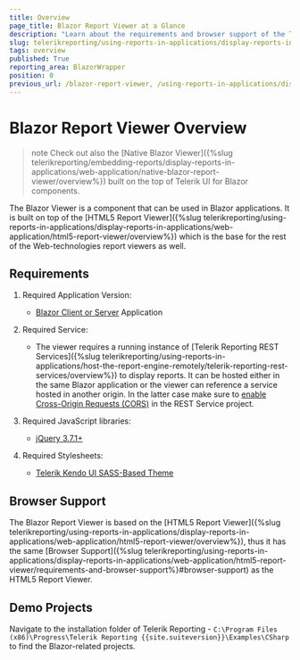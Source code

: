 ```yaml
---
title: Overview
page_title: Blazor Report Viewer at a Glance
description: "Learn about the requirements and browser support of the Telerik Reporting Blazor HTML5 Wrapper Report Viewer."
slug: telerikreporting/using-reports-in-applications/display-reports-in-applications/web-application/blazor-report-viewer/overview
tags: overview
published: True
reporting_area: BlazorWrapper
position: 0
previous_url: /blazor-report-viewer, /using-reports-in-applications/display-reports-in-applications/web-application/blazor-report-viewer/overview, /embedding-reports/display-reports-in-applications/web-application/blazor-report-viewer/
---
```


# Blazor Report Viewer Overview

>note Check out also the [Native Blazor Viewer]({%slug telerikreporting/embedding-reports/display-reports-in-applications/web-application/native-blazor-report-viewer/overview%}) built on the top of Telerik UI for Blazor components.

The Blazor Viewer is a component that can be used in Blazor applications. It is built on top of the [HTML5 Report Viewer]({%slug telerikreporting/using-reports-in-applications/display-reports-in-applications/web-application/html5-report-viewer/overview%}) which is the base for the rest of the Web-technologies report viewers as well.

## Requirements

1. Required Application Version:

	+ [Blazor Client or Server](https://dotnet.microsoft.com/en-us/apps/aspnet/web-apps/blazor) Application

1. Required Service:

	+ The viewer requires a running instance of [Telerik Reporting REST Services]({%slug telerikreporting/using-reports-in-applications/host-the-report-engine-remotely/telerik-reporting-rest-services/overview%}) to display reports. It can be hosted either in the same Blazor application or the viewer can reference a service hosted in another origin. In the latter case make sure to [enable Cross-Origin Requests (CORS)](https://learn.microsoft.com/en-us/aspnet/core/security/cors) in the REST Service project.

1. Required JavaScript libraries:

	+ [jQuery 3.7.1+](https://jquery.com/download/)

1. Required Stylesheets:

	+ [Telerik Kendo UI SASS-Based Theme](https://docs.telerik.com/kendo-ui/styles-and-layout/sass-themes/overview) 

## Browser Support

The Blazor Report Viewer is based on the [HTML5 Report Viewer]({%slug telerikreporting/using-reports-in-applications/display-reports-in-applications/web-application/html5-report-viewer/overview%}), thus it has the same [Browser Support]({%slug telerikreporting/using-reports-in-applications/display-reports-in-applications/web-application/html5-report-viewer/requirements-and-browser-support%}#browser-support) as the HTML5 Report Viewer.

## Demo Projects

Navigate to the installation folder of Telerik Reporting - `C:\Program Files (x86)\Progress\Telerik Reporting {{site.suiteversion}}\Examples\CSharp` to find the Blazor-related projects. 
